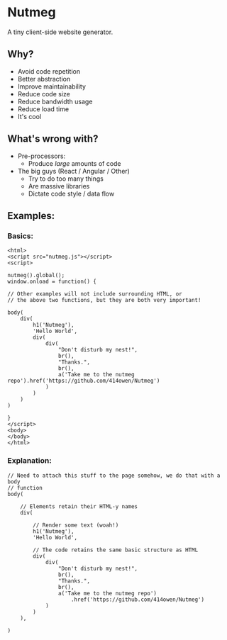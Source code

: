 # Nutmeg
A tiny client-side website generator.

## Why?

* Avoid code repetition
* Better abstraction
* Improve maintainability
* Reduce code size
* Reduce bandwidth usage
* Reduce load time
* It's cool

## What's wrong with?

* Pre-processors:
	* Produce *large* amounts of code
* The big guys (React / Angular / Other)
	* Try to do too many things
	* Are massive libraries
	* Dictate code style / data flow

## Examples:

### Basics:

```
<html>
<script src="nutmeg.js"></script>
<script>

nutmeg().global();
window.onload = function() {

// Other examples will not include surrounding HTML, or
// the above two functions, but they are both very important!

body(
	div(
		h1('Nutmeg'),
		'Hello World',
		div(
			div(
				"Don't disturb my nest!",
				br(),
				"Thanks.",
				br(),
				a('Take me to the nutmeg repo').href('https://github.com/414owen/Nutmeg')
			)
		)
	)
)

}
</script>
<body>
</body>
</html>
```

### Explanation:

```
// Need to attach this stuff to the page somehow, we do that with a body 
// function
body(

	// Elements retain their HTML-y names
	div(

		// Render some text (woah!)
		h1('Nutmeg'),
		'Hello World',

		// The code retains the same basic structure as HTML
		div(
			div(
				"Don't disturb my nest!",
				br(),
				"Thanks.",
				br(),
				a('Take me to the nutmeg repo')
                    .href('https://github.com/414owen/Nutmeg')
			)
		)
	),

)
```
